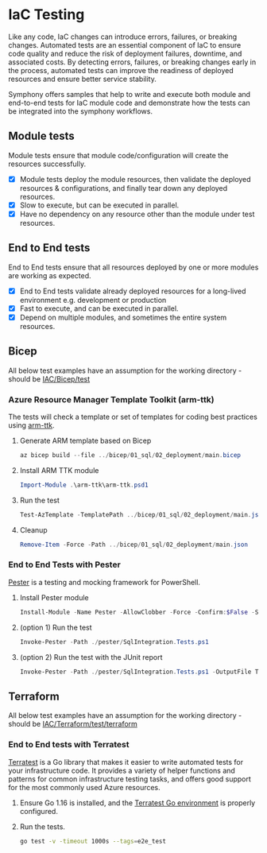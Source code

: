 # IaC Testing

Like any code, IaC changes can introduce errors, failures, or breaking changes. Automated tests are an essential component of IaC to ensure code quality and reduce the risk of deployment failures, downtime, and associated costs. By detecting errors, failures, or breaking changes early in the process, automated tests can improve the readiness of deployed resources and ensure better service stability.

Symphony offers samples that help to write and execute both module and end-to-end tests for IaC module code and demonstrate how the tests can be integrated into the symphony workflows.

## Module tests

Module tests ensure that module code/configuration will create the resources successfully.

- [X] Module tests deploy the module resources, then validate the deployed resources & configurations, and finally tear down any deployed resources.
- [X] Slow to execute, but can be executed in parallel.
- [X] Have no dependency on any resource other than the module under test resources.

## End to End tests

End to End tests ensure that all resources deployed by one or more modules are working as expected.

- [X] End to End tests validate already deployed resources for a long-lived environment e.g. development or production
- [X] Fast to execute, and can be executed in parallel.
- [X] Depend on multiple modules, and sometimes the entire system resources.

## Bicep

All below test examples have an assumption for the working directory - should be [IAC/Bicep/test](./../IAC/Bicep/test)

### Azure Resource Manager Template Toolkit (arm-ttk)

The tests will check a template or set of templates for coding best practices using [arm-ttk](https://github.com/Azure/arm-ttk).

1. Generate ARM template based on Bicep

    ```powershell
    az bicep build --file ../bicep/01_sql/02_deployment/main.bicep
    ```

1. Install ARM TTK module

    ```powershell
    Import-Module .\arm-ttk\arm-ttk.psd1
    ```

1. Run the test

    ```powershell
    Test-AzTemplate -TemplatePath ../bicep/01_sql/02_deployment/main.json
    ```

1. Cleanup

    ```powershell
    Remove-Item -Force -Path ../bicep/01_sql/02_deployment/main.json
    ```

### End to End Tests with Pester

[Pester](https://pester.dev/docs/quick-start) is a testing and mocking framework for PowerShell.

1. Install Pester module

    ```powershell
    Install-Module -Name Pester -AllowClobber -Force -Confirm:$False -SkipPublisherCheck
    ```

1. (option 1) Run the test

    ```powershell
    Invoke-Pester -Path ./pester/SqlIntegration.Tests.ps1
    ```

1. (option 2) Run the test with the JUnit report

    ```powershell
    Invoke-Pester -Path ./pester/SqlIntegration.Tests.ps1 -OutputFile Test.xml -OutputFormat JUnitXml
    ```

## Terraform

All below test examples have an assumption for the working directory - should be [IAC/Terraform/test/terraform](./../IAC/Terraform/test/terraform/)

### End to End tests with Terratest

[Terratest](https://github.com/gruntwork-io/terratest) is a Go library that makes it easier to write automated tests for your infrastructure code. It provides a variety of helper functions and patterns for common infrastructure testing tasks, and offers good support for the most commonly used Azure resources.

1. Ensure Go 1.16 is installed, and the [Terratest Go environment](https://github.com/gruntwork-io/terratest/blob/master/examples/azure/README.md) is properly configured.

1. Run the tests.

    ```bash
    go test -v -timeout 1000s --tags=e2e_test
    ```
